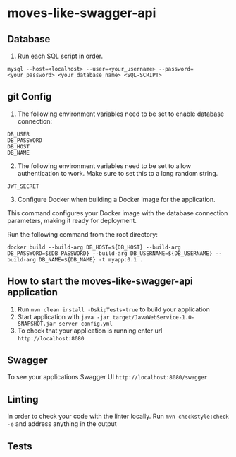# moves-like-swagger-api

Database
---
1. Run each SQL script in order. 
```
mysql --host=<localhost> --user=<your_username> --password=<your_password> <your_database_name> <SQL-SCRIPT>
```
git
Config
---
1. The following environment variables need to be set to enable database connection:
```
DB_USER
DB_PASSWORD
DB_HOST
DB_NAME
```

2. The following environment variables need to be set to allow authentication to work.
Make sure to set this to a long random string.
```
JWT_SECRET
```
3. Configure Docker when building a Docker image for the application.

This command configures your Docker image with the database connection parameters, making it ready for deployment.

Run the following command from the root directory: 
```
docker build --build-arg DB_HOST=${DB_HOST} --build-arg DB_PASSWORD=${DB_PASSWORD} --build-arg DB_USERNAME=${DB_USERNAME} --build-arg DB_NAME=${DB_NAME} -t myapp:0.1 .
```

How to start the moves-like-swagger-api application
---

1. Run `mvn clean install -DskipTests=true` to build your application
2. Start application with `java -jar target/JavaWebService-1.0-SNAPSHOT.jar server config.yml`
3. To check that your application is running enter url `http://localhost:8080`

Swagger
---
To see your applications Swagger UI `http://localhost:8080/swagger`

Linting
---
In order to check your code with the linter locally. Run `mvn checkstyle:check -e` and address anything in the output

Tests
---
